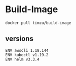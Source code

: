 # Build-Image

```bash
docker pull timzu/build-image
```

## versions

```
ENV awscli 1.18.144
ENV kubectl v1.19.2
ENV helm v3.3.4
```

